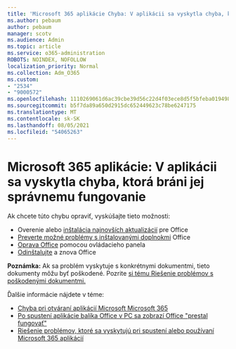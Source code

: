 ```yaml
---
title: 'Microsoft 365 aplikácie Chyba: V aplikácii sa vyskytla chyba, ktorá bráni jej správnemu fungovanie'
ms.author: pebaum
author: pebaum
manager: scotv
ms.audience: Admin
ms.topic: article
ms.service: o365-administration
ROBOTS: NOINDEX, NOFOLLOW
localization_priority: Normal
ms.collection: Adm_O365
ms.custom:
- "2534"
- "9000572"
ms.openlocfilehash: 1110269061d6ac39cbe39d56c22d4f03ece8d5f5bfeba01949899bccc724bf45
ms.sourcegitcommit: b5f7da89a650d2915dc652449623c78be6247175
ms.translationtype: MT
ms.contentlocale: sk-SK
ms.lasthandoff: 08/05/2021
ms.locfileid: "54065263"
---
```

# <a name="microsoft-365-apps-error-app-has-run-into-an-error-that-is-preventing-it-from-working-correctly"></a>Microsoft 365 aplikácie: V aplikácii sa vyskytla chyba, ktorá bráni jej správnemu fungovanie

Ak chcete túto chybu opraviť, vyskúšajte tieto možnosti:

- Overenie alebo [inštalácia najnovších aktualizácií](https://support.office.com/article/update-office-and-your-computer-with-microsoft-update-2ab296f3-7f03-43a2-8e50-46de917611c5) pre Office
- [Preverte možné problémy s inštalovanými doplnokmi](https://support.office.com/article/powerpoint-isn-t-responding-hangs-or-freezes-652ede6e-e3d2-449a-a07f-8c800dfb948d?ocmsassetID=HA104114659&CorrelationId=98329f6f-f51f-4f44-a876-4142c3583312#bkmk_addins) Office
- [Oprava Office](https://support.office.com/article/repair-an-office-application-7821d4b6-7c1d-4205-aa0e-a6b40c5bb88b) pomocou ovládacieho panela
- [Odinštalujte](https://support.office.com/article/uninstall-office-from-a-pc-9dd49b83-264a-477a-8fcc-2fdf5dbf61d8) a znova Office

**Poznámka:** Ak sa problém vyskytuje s konkrétnymi dokumentmi, tieto dokumenty môžu byť poškodené. Pozrite [si tému Riešenie problémov s poškodenými dokumentmi.](https://docs.microsoft.com/office/troubleshoot/word/damaged-documents-in-word)

Ďalšie informácie nájdete v téme: 

- [Chyba pri otváraní aplikácií Microsoft Microsoft 365](https://support.office.com/article/error-when-opening-microsoft-office-apps-b84b6a63-4b8c-46ec-ae9a-ad91d6160d72)
- [Po spustení aplikácie balíka Office v PC sa zobrazí Office "prestal fungovať"](https://support.office.com/article/i-get-a-stopped-working-error-when-i-start-office-applications-on-my-pc-52bd7985-4e99-4a35-84c8-2d9b8301a2fa)
- [Riešenie problémov, ktoré sa vyskytujú pri spustení alebo používaní Microsoft 365 aplikácií](https://docs.microsoft.com/office/troubleshoot/word/issues-when-start-or-use-word)